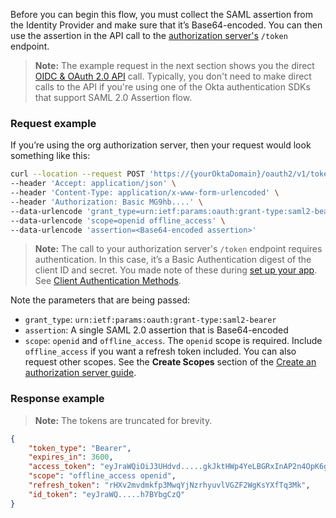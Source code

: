 Before you can begin this flow, you must collect the SAML assertion from the Identity Provider and make sure that it’s Base64-encoded. You can then use the assertion in the API call to the [authorization server's](/docs/concepts/auth-servers/#custom-authorization-server) `/token` endpoint.

> **Note:** The example request in the next section shows you the direct [OIDC & OAuth 2.0 API](/docs/reference/api/oidc/) call. Typically, you don't need to make direct calls to the API if you're using one of the Okta authentication SDKs that support SAML 2.0 Assertion flow.

### Request example

If you’re using the org authorization server, then your request would look something like this:

```bash
curl --location --request POST 'https://{yourOktaDomain}/oauth2/v1/token' \
--header 'Accept: application/json' \
--header 'Content-Type: application/x-www-form-urlencoded' \
--header 'Authorization: Basic MG9hb....' \
--data-urlencode 'grant_type=urn:ietf:params:oauth:grant-type:saml2-bearer' \
--data-urlencode 'scope=openid offline_access' \
--data-urlencode 'assertion=<Base64-encoded assertion>'
```

> **Note:** The call to your authorization server's `/token` endpoint requires authentication. In this case, it’s a Basic Authentication digest of the client ID and secret. You made note of these during [set up your app](#set-up-your-app). See [Client Authentication Methods](/docs/reference/api/oidc/#client-authentication-methods).

Note the parameters that are being passed:

- `grant_type`: `urn:ietf:params:oauth:grant-type:saml2-bearer`
- `assertion`: A single SAML 2.0 assertion that is Base64-encoded
- `scope`: `openid` and `offline_access`. The `openid` scope is required. Include `offline_access` if you want a refresh token included. You can also request other scopes. See the **Create Scopes** section of the [Create an authorization server guide](/docs/guides/customize-authz-server/main/#create-scopes).

### Response example

> **Note:** The tokens are truncated for brevity.

```JSON
{
    "token_type": "Bearer",
    "expires_in": 3600,
    "access_token": "eyJraWQiOiJ3UHdvd.....gkJktHWp4YeLBGRxInAP2n4OpK6g1LmtNsEZw",
    "scope": "offline_access openid",
    "refresh_token": "rHXv2mvdmkfp3MwqYjNzrhyuvlVGZF2WgKsYXfTq3Mk",
    "id_token": "eyJraWQ.....h7BYbgCzQ"
}
```